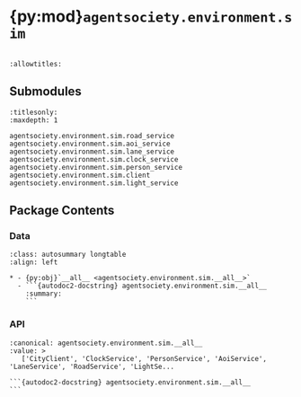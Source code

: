# {py:mod}`agentsociety.environment.sim`

```{py:module} agentsociety.environment.sim
```

```{autodoc2-docstring} agentsociety.environment.sim
:allowtitles:
```

## Submodules

```{toctree}
:titlesonly:
:maxdepth: 1

agentsociety.environment.sim.road_service
agentsociety.environment.sim.aoi_service
agentsociety.environment.sim.lane_service
agentsociety.environment.sim.clock_service
agentsociety.environment.sim.person_service
agentsociety.environment.sim.client
agentsociety.environment.sim.light_service
```

## Package Contents

### Data

````{list-table}
:class: autosummary longtable
:align: left

* - {py:obj}`__all__ <agentsociety.environment.sim.__all__>`
  - ```{autodoc2-docstring} agentsociety.environment.sim.__all__
    :summary:
    ```
````

### API

````{py:data} __all__
:canonical: agentsociety.environment.sim.__all__
:value: >
   ['CityClient', 'ClockService', 'PersonService', 'AoiService', 'LaneService', 'RoadService', 'LightSe...

```{autodoc2-docstring} agentsociety.environment.sim.__all__
```

````
